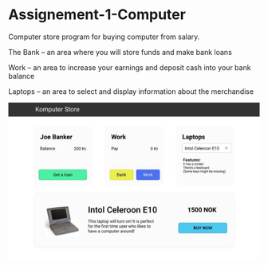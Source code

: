 # Assignement-1-Computer

Computer store program for buying computer from salary.

The Bank – an area where you will store funds and make bank loans

Work – an area to increase your earnings and deposit cash into your bank balance

Laptops – an area to select and display information about the merchandise


![computer](computer.png)